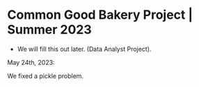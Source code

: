 <h1>Common Good Bakery Project | Summer 2023</h1>

- We will fill this out later. (Data Analyst Project). 

May 24th, 2023:

We fixed a pickle problem.

